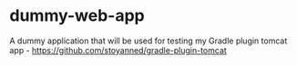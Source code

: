 # dummy-web-app
A dummy application that will be used for testing my Gradle plugin tomcat app - https://github.com/stoyanned/gradle-plugin-tomcat
